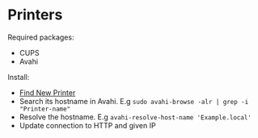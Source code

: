 # Printers

Required packages:

* CUPS
* Avahi

Install:

* [Find New Printer](http://localhost:631/admin/)
* Search its hostname in Avahi. E.g `sudo avahi-browse -alr | grep -i "Printer-name"`
* Resolve the hostname. E.g `avahi-resolve-host-name 'Example.local'`
* Update connection to HTTP and given IP
